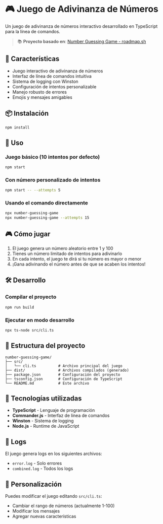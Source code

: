# 🎮 Juego de Adivinanza de Números

Un juego de adivinanza de números interactivo desarrollado en TypeScript para la línea de comandos.

> 📚 **Proyecto basado en**: [Number Guessing Game - roadmap.sh](https://roadmap.sh/projects/number-guessing-game)

## 🚀 Características

- Juego interactivo de adivinanza de números
- Interfaz de línea de comandos intuitiva
- Sistema de logging con Winston
- Configuración de intentos personalizable
- Manejo robusto de errores
- Emojis y mensajes amigables

## 📦 Instalación

```bash
npm install
```

## 🎯 Uso

### Juego básico (10 intentos por defecto)
```bash
npm start
```

### Con número personalizado de intentos
```bash
npm start -- --attempts 5
```

### Usando el comando directamente
```bash
npx number-guessing-game
npx number-guessing-game --attempts 15
```

## 🎮 Cómo jugar

1. El juego genera un número aleatorio entre 1 y 100
2. Tienes un número limitado de intentos para adivinarlo
3. En cada intento, el juego te dirá si tu número es mayor o menor
4. ¡Gana adivinando el número antes de que se acaben los intentos!

## 🛠️ Desarrollo

### Compilar el proyecto
```bash
npm run build
```

### Ejecutar en modo desarrollo
```bash
npx ts-node src/cli.ts
```

## 📁 Estructura del proyecto

```
number-guessing-game/
├── src/
│   └── cli.ts          # Archivo principal del juego
├── dist/               # Archivos compilados (generado)
├── package.json        # Configuración del proyecto
├── tsconfig.json       # Configuración de TypeScript
└── README.md           # Este archivo
```

## 🔧 Tecnologías utilizadas

- **TypeScript** - Lenguaje de programación
- **Commander.js** - Interfaz de línea de comandos
- **Winston** - Sistema de logging
- **Node.js** - Runtime de JavaScript

## 📝 Logs

El juego genera logs en los siguientes archivos:
- `error.log` - Solo errores
- `combined.log` - Todos los logs

## 🎨 Personalización

Puedes modificar el juego editando `src/cli.ts`:
- Cambiar el rango de números (actualmente 1-100)
- Modificar los mensajes
- Agregar nuevas características


